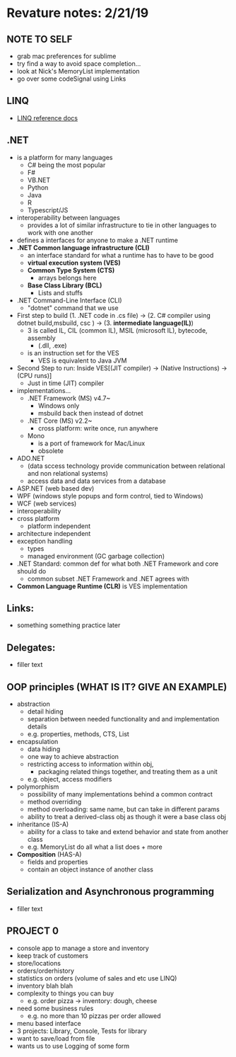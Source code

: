 # Revature notes: 2/21/19

## NOTE TO SELF
- grab mac preferences for sublime
- try find a way to avoid space completion...
- look at Nick's MemoryList implementation
- go over some codeSignal using Links

## LINQ
- [LINQ reference docs](https://docs.microsoft.com/en-us/dotnet/api/system.linq.enumerable?view=netstandard-2.0)

## .NET
- is a platform for many languages
	- C# being the most popular
	- F#
	- VB.NET
	- Python
	- Java
	- R
	- Typescript/JS
- interoperability between languages
	- provides a lot of similar infrastructure to tie in other languages to work with one another
- defines a interfaces for anyone to make a .NET runtime
- **.NET Common language infrastructure (CLI)**
	- an interface standard for what a runtime has to have to be good
	- **virtual execution system (VES)**
	- **Common Type System (CTS)**
		- arrays belongs here
	- **Base Class Library (BCL)**
		- Lists and stuffs
- .NET Command-Line Interface (CLI) 
	- "dotnet" command that we use
- First step to build (1. .NET code in .cs file) -> (2. C# compiler using dotnet build,msbuild, csc ) -> (3. **intermediate language(IL)**)
	- 3 is called IL, CIL (common IL), MSIL (microsoft IL), bytecode, assembly
		- (.dll, .exe)
	- is an instruction set for the VES
		- VES is equivalent to Java JVM
- Second Step to run: Inside VES[(JIT compiler) -> (Native Instructions) -> (CPU runs)]
	- Just in time (JIT) compiler
- implementations...
	- .NET Framework (MS) v4.7~
		- Windows only 
		- msbuild back then instead of dotnet
	- .NET Core (MS) v2.2~
		- cross platform: write once, run anywhere
	- Mono 
		- is a port of framework for Mac/Linux
		- obsolete
- ADO.NET 
	- (data sccess technology provide communication between relational and non relational systems)
	- access data and data services from a database
- ASP.NET (web based dev)
- WPF (windows style popups and form control, tied to Windows)
- WCF (web services)
- interoperability
- cross platform
	- platform independent
- architecture independent
- exception handling
	- types
	- managed environment (GC garbage collection)
- .NET Standard: common def for what both .NET Framework and core should do
	- common subset .NET Framework and .NET agrees with
- **Common Language Runtime (CLR)** is VES implementation

## Links:
- something something practice later

## Delegates:
- filler text

## OOP principles (WHAT IS IT? GIVE AN EXAMPLE)
- abstraction
	- detail hiding
	- separation between needed functionality and and implementation details
	- e.g. properties, methods, CTS, List
- encapsulation
	- data hiding
	- one way to achieve abstraction
	- restricting access to information within obj,
		- packaging related things together, and treating them as a unit
	- e.g. object, access modifiers
- polymorphism
	- possibility of many implementations behind a common contract
	- method overriding
	- method overloading: same name, but can take in different params
	- ability to treat a derived-class obj as though it were a base class obj
- inheritance (IS-A)
	- ability for a class to take and extend behavior and state from another class
	- e.g. MemoryList do all what a list does + more
- **Composition** (HAS-A)
	- fields and properties
	- contain an object instance of another class

## Serialization and Asynchronous programming
- filler text

## PROJECT 0
- console app to manage a store and inventory
- keep track of customers
- store/locations
- orders/orderhistory
- statistics on orders (volume of sales and etc use LINQ)
- inventory blah blah
- complexity to things you can buy
	- e.g. order pizza -> inventory: dough, cheese
- need some business rules
	- e.g. no more than 10 pizzas per order allowed
- menu based interface
- 3 projects: Library, Console, Tests for library
- want to save/load from file
- wants us to use Logging of some form